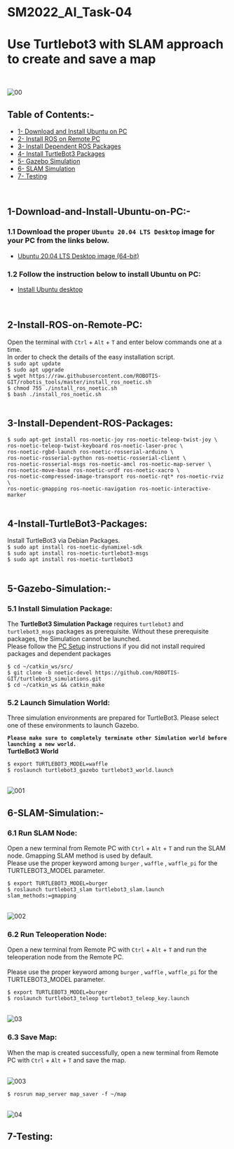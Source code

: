 # SM2022_AI_Task-04
# Use Turtlebot3 with SLAM approach to create and save a map
<br/>

![00](https://user-images.githubusercontent.com/101488769/183163488-bc7b9d45-897b-4728-9eeb-0e712f8fd050.gif)
<br/>

## Table of Contents:-
* [1- Download and Install Ubuntu on PC](#1-Download-and-Install-Ubuntu-on-PC)
* [2- Install ROS on Remote PC](#2-Install-ROS-on-Remote-PC)
* [3- Install Dependent ROS Packages](#3-Install-Dependent-ROS-Packages)
* [4- Install TurtleBot3 Packages](#4-Install-TurtleBot3-Packages)
* [5- Gazebo Simulation](#5-Gazebo-Simulation)
* [6- SLAM Simulation](#6-SLAM-Simulation)
* [7- Testing](#7-Testing)
 <br/>

## 1-Download-and-Install-Ubuntu-on-PC:-
### 1.1 Download the proper `Ubuntu 20.04 LTS Desktop` image for your PC from the links below.
* [Ubuntu 20.04 LTS Desktop image (64-bit)](https://releases.ubuntu.com/20.04/)
### 1.2 Follow the instruction below to install Ubuntu on PC:
* [Install Ubuntu desktop](https://ubuntu.com/tutorials/install-ubuntu-desktop#1-overview)
 <br/>

## 2-Install-ROS-on-Remote-PC:
Open the terminal with `Ctrl` + `Alt` + `T` and enter below commands one at a time.<br/>
In order to check the details of the easy installation script.<br/>
`$ sudo apt update` <br/>
`$ sudo apt upgrade` <br/>
`$ wget https://raw.githubusercontent.com/ROBOTIS-GIT/robotis_tools/master/install_ros_noetic.sh` <br/>
`$ chmod 755 ./install_ros_noetic.sh`<br/>
`$ bash ./install_ros_noetic.sh`<br/>
<br/>

## 3-Install-Dependent-ROS-Packages:
`$ sudo apt-get install ros-noetic-joy ros-noetic-teleop-twist-joy \`<br/>
  `ros-noetic-teleop-twist-keyboard ros-noetic-laser-proc \`<br/>
  `ros-noetic-rgbd-launch ros-noetic-rosserial-arduino \`<br/>
  `ros-noetic-rosserial-python ros-noetic-rosserial-client \`<br/>
  `ros-noetic-rosserial-msgs ros-noetic-amcl ros-noetic-map-server \`<br/>
  `ros-noetic-move-base ros-noetic-urdf ros-noetic-xacro \`<br/>
  `ros-noetic-compressed-image-transport ros-noetic-rqt* ros-noetic-rviz \`<br/>
  `ros-noetic-gmapping ros-noetic-navigation ros-noetic-interactive-marker`<br/>
<br/>  

## 4-Install-TurtleBot3-Packages:
Install TurtleBot3 via Debian Packages.<br/>
`$ sudo apt install ros-noetic-dynamixel-sdk`<br/>
`$ sudo apt install ros-noetic-turtlebot3-msgs`<br/>
`$ sudo apt install ros-noetic-turtlebot3`<br/>
<br/>

## 5-Gazebo-Simulation:-
### 5.1 Install Simulation Package:
The <b>TurtleBot3 Simulation Package</b> requires `turtlebot3` and `turtlebot3_msgs` packages as prerequisite. Without these prerequisite packages, the Simulation cannot be launched.<br/>
Please follow the [PC Setup](https://emanual.robotis.com/docs/en/platform/turtlebot3/quick-start/) instructions if you did not install required packages and dependent packages<br/>

`$ cd ~/catkin_ws/src/` <br/>
`$ git clone -b noetic-devel https://github.com/ROBOTIS-GIT/turtlebot3_simulations.git`<br/>
`$ cd ~/catkin_ws && catkin_make`<br/>

### 5.2 Launch Simulation World:
Three simulation environments are prepared for TurtleBot3. Please select one of these environments to launch Gazebo.

<b>`Please make sure to completely terminate other Simulation world before launching a new world.`</b> <br/>
<b> TurtleBot3 World </b> <br/>

`$ export TURTLEBOT3_MODEL=waffle`<br/>
`$ roslaunch turtlebot3_gazebo turtlebot3_world.launch`<br/>
<br/>

![001](https://user-images.githubusercontent.com/101488769/183253606-f2ffca27-dc14-4280-abe4-5d2ec396f8df.png)
<br/>

## 6-SLAM-Simulation:-
### 6.1 Run SLAM Node:
Open a new terminal from Remote PC with `Ctrl` + `Alt` + `T` and run the SLAM node. Gmapping SLAM method is used by default.<br/>
Please use the proper keyword among `burger` , `waffle` , `waffle_pi` for the TURTLEBOT3_MODEL parameter.<br/>

`$ export TURTLEBOT3_MODEL=burger`<br/>
`$ roslaunch turtlebot3_slam turtlebot3_slam.launch slam_methods:=gmapping`<br/>
<br/>

![002](https://user-images.githubusercontent.com/101488769/183254106-e2e0ef6f-f6f8-42e7-beb1-20b2c2385492.png)
<br/>

### 6.2 Run Teleoperation Node:
Open a new terminal from Remote PC with `Ctrl` + `Alt` + `T` and run the teleoperation node from the Remote PC.<br/><br/>
Please use the proper keyword among `burger` , `waffle` , `waffle_pi` for the TURTLEBOT3_MODEL parameter.<br/>

`$ export TURTLEBOT3_MODEL=burger`<br/>
`$ roslaunch turtlebot3_teleop turtlebot3_teleop_key.launch`<br/>
<br/>

![03](https://user-images.githubusercontent.com/101488769/183254268-c071018e-238d-4295-a0da-a13191d9e55c.png)
<br/>

### 6.3 Save Map:
When the map is created successfully, open a new terminal from Remote PC with `Ctrl` + `Alt` + `T` and save the map. <br/>
<br/>

![003](https://user-images.githubusercontent.com/101488769/183255299-8d419137-7d54-4c37-ad62-7e5254e7df5b.png)
<br/>

`$ rosrun map_server map_saver -f ~/map` <br/>
<br/>

![04](https://user-images.githubusercontent.com/101488769/183255327-173fc3d4-b58b-42dd-acbb-0404b17f9647.jpg)
<br/>

## 7-Testing:
